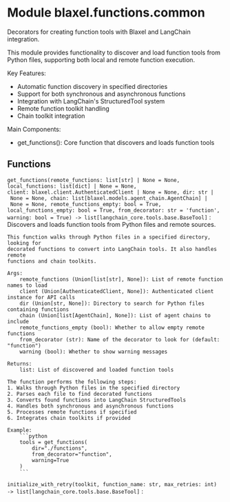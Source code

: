 Module blaxel.functions.common
==============================
Decorators for creating function tools with Blaxel and LangChain integration.

This module provides functionality to discover and load function tools from Python files,
supporting both local and remote function execution.

Key Features:
- Automatic function discovery in specified directories
- Support for both synchronous and asynchronous functions
- Integration with LangChain's StructuredTool system
- Remote function toolkit handling
- Chain toolkit integration

Main Components:
- get_functions(): Core function that discovers and loads function tools

Functions
---------

`get_functions(remote_functions: list[str] | None = None, local_functions: list[dict] | None = None, client: blaxel.client.AuthenticatedClient | None = None, dir: str | None = None, chain: list[blaxel.models.agent_chain.AgentChain] | None = None, remote_functions_empty: bool = True, local_functions_empty: bool = True, from_decorator: str = 'function', warning: bool = True) ‑> list[langchain_core.tools.base.BaseTool]`
:   Discovers and loads function tools from Python files and remote sources.
    
    This function walks through Python files in a specified directory, looking for
    decorated functions to convert into LangChain tools. It also handles remote
    functions and chain toolkits.
    
    Args:
        remote_functions (Union[list[str], None]): List of remote function names to load
        client (Union[AuthenticatedClient, None]): Authenticated client instance for API calls
        dir (Union[str, None]): Directory to search for Python files containing functions
        chain (Union[list[AgentChain], None]): List of agent chains to include
        remote_functions_empty (bool): Whether to allow empty remote functions
        from_decorator (str): Name of the decorator to look for (default: "function")
        warning (bool): Whether to show warning messages
    
    Returns:
        list: List of discovered and loaded function tools
    
    The function performs the following steps:
    1. Walks through Python files in the specified directory
    2. Parses each file to find decorated functions
    3. Converts found functions into LangChain StructuredTools
    4. Handles both synchronous and asynchronous functions
    5. Processes remote functions if specified
    6. Integrates chain toolkits if provided
    
    Example:
        ```python
        tools = get_functions(
            dir="./functions",
            from_decorator="function",
            warning=True
        )
        ```

`initialize_with_retry(toolkit, function_name: str, max_retries: int) ‑> list[langchain_core.tools.base.BaseTool]`
: